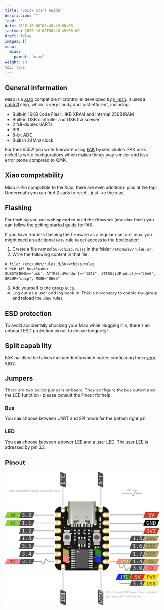 ```yaml
---
title: "Quick Start Guide"
description: ""
lead: ""
date: 2020-10-06T08:48:45+00:00
lastmod: 2020-10-06T08:48:45+00:00
draft: false
images: []
menu:
  miao:
    parent: "miao"
weight: 10
toc: true
---
```


## General information

Miao is a [Xiao](https://www.seeedstudio.com/xiao-series-page) compatible microntroller developed by [kilipan](https://github.com/kilipan/miao). It uses a [ch552t](https://www.wch-ic.com/products/CH552.html) chip, which is very handy and cost efficient, including:

- Built-in 16KB Code Flash, 1KB XRAM and internal 256B iRAM
- Built-in USB controller and USB transceiver
- 2 full-duplex UARTs
- SPI
- 8-bit ADC
- Built in 24Mhz clock

For the ch552t you write firmware using [FAK](https://github.com/semickolon/fak) by semickolon.
FAK uses nickel to write configurations which makes things way simpler and less error prone compared to QMK.

## Xiao compatability

Miao is Pin compatible to the Xiao, there are even additional pins at the top. Underneath you can find 2 pads to reset - just like the xiao.

## Flashing

For flashing you use wchisp and to build the firmware (and also flash) you can follow the getting started [guide for FAK](https://github.com/semickolon/fak?tab=readme-ov-file#getting-started).

If you have troubles flashing the firmware as a regular user on Linux, you might need an additional `udev` rule to get access to the bootloader:

1. Create a file named `50-wchisp.rules` in the folder `/etc/udev/rules.d/`.
2. Write the following content in that file:  
```
# file: /etc/udev/rules.d/50-wchisp.rules
# WCH ISP bootloader
SUBSYSTEMS=="usb", ATTRS{idVendor}=="4348", ATTRS{idProduct}=="55e0", GROUP="uucp", MODE="0666"
```
3. Add yourself to the group `uucp`.
4. Log out as a user and log back in. This is necessary to enable the group and reload the `udev` rules.

## ESD protection

To avoid accidentally shocking your Miao while plugging it in, there's an onboard ESD protection circuit to ensure longevity!

## Split capability

FAK handles the halves independently which makes configuring them [very easy](https://github.com/semickolon/fak?tab=readme-ov-file#split-support).

## Jumpers

There are two solder jumpers onboard.
They configure the bus output and the LED function - please consult the Pinout for help.

### Bus

You can choose between UART and SPI mode for the bottom right pin.

### LED

You can choose between a power LED and a user LED.
The user LED is adressed by pin 3.3.

## Pinout

![Pinout](miao-export.png)
